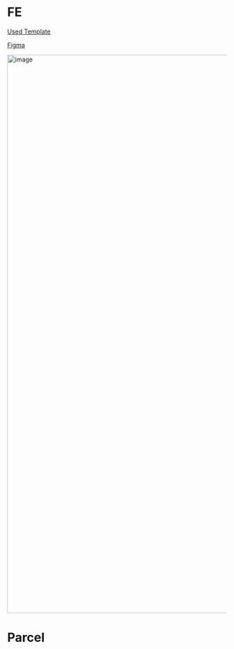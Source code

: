 # FE

[Used Template](https://w3layouts.com/template/one-movies-entertainment-category-bootstrap-responsive-web-template/)

[Figma](https://www.figma.com/file/rpMLepVcAmtfArTp1z6xgJ/Untitled?type=design&node-id=0%3A1&mode=design&t=liIRlM1UxxfoYDM1-1)

<img width="1280" alt="image" src="https://github.com/SystemArchitectureTeamProject-Team11/FE/assets/112792949/51e3077b-49d0-4ba7-a133-0fdea672d419">

# Parcel

